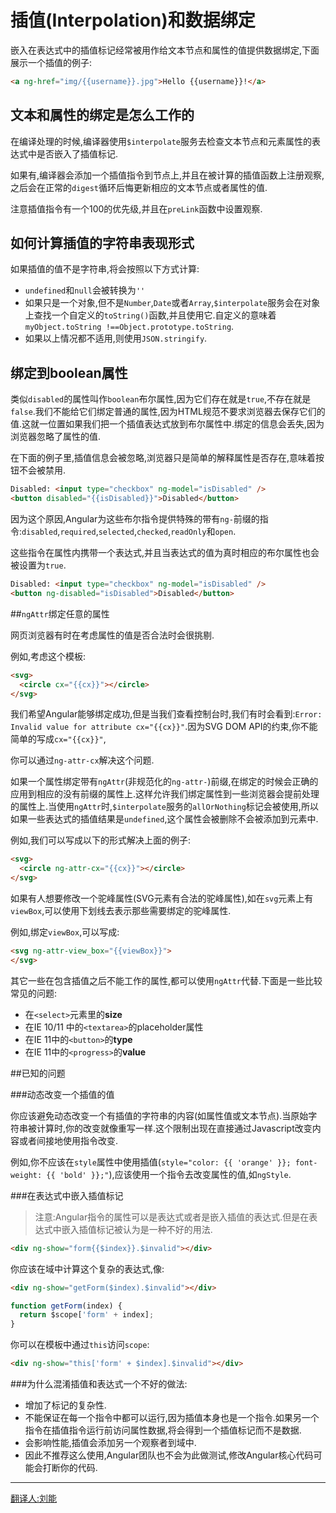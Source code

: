 # 插值\(Interpolation\)和数据绑定

嵌入在表达式中的插值标记经常被用作给文本节点和属性的值提供数据绑定,下面展示一个插值的例子:

```html
<a ng-href="img/{{username}}.jpg">Hello {{username}}!</a>
```

## 文本和属性的绑定是怎么工作的

在编译处理的时候,编译器使用`$interpolate`服务去检查文本节点和元素属性的表达式中是否嵌入了插值标记.

如果有,编译器会添加一个插值指令到节点上,并且在被计算的插值函数上注册观察,之后会在正常的`digest`循环后悔更新相应的文本节点或者属性的值.

注意插值指令有一个100的优先级,并且在`preLink`函数中设置观察.

## 如何计算插值的字符串表现形式

如果插值的值不是字符串,将会按照以下方式计算:

* `undefined`和`null`会被转换为`''`
* 如果只是一个对象,但不是`Number`,`Date`或者`Array`,`$interpolate`服务会在对象上查找一个自定义的`toString()`函数,并且使用它.自定义的意味着`myObject.toString !==Object.prototype.toString`.
* 如果以上情况都不适用,则使用`JSON.stringify`.

## 绑定到boolean属性

类似`disabled`的属性叫作`boolean`布尔属性,因为它们存在就是`true`,不存在就是`false`.我们不能给它们绑定普通的属性,因为HTML规范不要求浏览器去保存它们的值.这就一位置如果我们把一个插值表达式放到布尔属性中.绑定的信息会丢失,因为浏览器忽略了属性的值.

在下面的例子里,插值信息会被忽略,浏览器只是简单的解释属性是否存在,意味着按钮不会被禁用.

```html
Disabled: <input type="checkbox" ng-model="isDisabled" />
<button disabled="{{isDisabled}}">Disabled</button>
```

因为这个原因,Angular为这些布尔指令提供特殊的带有`ng-`前缀的指令:`disabled`,`required`,`selected`,`checked`,`readOnly`和`open`.

这些指令在属性内携带一个表达式,并且当表达式的值为真时相应的布尔属性也会被设置为`true`.

```html
Disabled: <input type="checkbox" ng-model="isDisabled" />
<button ng-disabled="isDisabled">Disabled</button>
```

##`ngAttr`绑定任意的属性

网页浏览器有时在考虑属性的值是否合法时会很挑剔.

例如,考虑这个模板:
```html
<svg>
  <circle cx="{{cx}}"></circle>
</svg>
```
我们希望Angular能够绑定成功,但是当我们查看控制台时,我们有时会看到:`Error: Invalid value for attribute cx="{{cx}}"`.因为SVG DOM API的约束,你不能简单的写成`cx="{{cx}}"`,

你可以通过`ng-attr-cx`解决这个问题.

如果一个属性绑定带有`ngAttr`(非规范化的`ng-attr-`)前缀,在绑定的时候会正确的应用到相应的没有前缀的属性上.这样允许我们绑定属性到一些浏览器会提前处理的属性上.当使用`ngAttr`时,`$interpolate`服务的`allOrNothing`标记会被使用,所以如果一些表达式的插值结果是`undefined`,这个属性会被删除不会被添加到元素中.

例如,我们可以写成以下的形式解决上面的例子:
```html
<svg>
  <circle ng-attr-cx="{{cx}}"></circle>
</svg>
```
如果有人想要修改一个驼峰属性(SVG元素有合法的驼峰属性),如在`svg`元素上有`viewBox`,可以使用下划线去表示那些需要绑定的驼峰属性.

例如,绑定`viewBox`,可以写成:
```html
<svg ng-attr-view_box="{{viewBox}}">
</svg>
```
其它一些在包含插值之后不能工作的属性,都可以使用`ngAttr`代替.下面是一些比较常见的问题:
*  在`<select>`元素里的**size**
*  在IE 10/11 中的`<textarea>`的placeholder属性
*  在IE 11中的`<button>`的**type**
*  在IE 11中的`<progress>`的**value**

##已知的问题

###动态改变一个插值的值

你应该避免动态改变一个有插值的字符串的内容(如属性值或文本节点).当原始字符串被计算时,你的改变就像重写一样.这个限制出现在直接通过Javascript改变内容或者间接地使用指令改变.

例如,你不应该在`style`属性中使用插值(`style="color: {{ 'orange' }}; font-weight: {{ 'bold' }};"`),应该使用一个指令去改变属性的值,如`ngStyle`.

###在表达式中嵌入插值标记

>  注意:Angular指令的属性可以是表达式或者是嵌入插值的表达式.但是在表达式中嵌入插值标记被认为是一种不好的用法.

```html
<div ng-show="form{{$index}}.$invalid"></div>
```
你应该在域中计算这个复杂的表达式,像:
```html
<div ng-show="getForm($index).$invalid"></div>
```
```js
function getForm(index) {
  return $scope['form' + index];
}
```
你可以在模板中通过`this`访问`scope`:

```html
<div ng-show="this['form' + $index].$invalid"></div>
```
###为什么混淆插值和表达式一个不好的做法:

*  增加了标记的复杂性.
*  不能保证在每一个指令中都可以运行,因为插值本身也是一个指令.如果另一个指令在插值指令运行前访问属性数据,将会得到一个插值标记而不是数据.
*  会影响性能,插值会添加另一个观察者到域中.
*  因此不推荐这么使用,Angular团队也不会为此做测试,修改Angular核心代码可能会打断你的代码.

---

[翻译人:刘能](https://github.com/liuneng1994)

